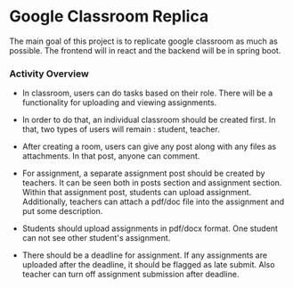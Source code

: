 # Google Classroom Replica

The main goal of this project is to replicate google classroom as much as possible. The frontend will in react and the backend will be in spring boot.

### Activity Overview

- In classroom, users can do tasks based on their role. There will be a functionality for uploading and viewing assignments.

- In order to do that, an individual classroom should be created first. In that, two types of users will remain : student, teacher.

- After creating a room, users can give any post along with any files as attachments. In that post, anyone can comment.

- For assignment, a separate assignment post should be created by teachers. It can be seen both in posts section and assignment section. Within that assignment post, students can upload assignment. Additionally, teachers can attach a pdf/doc file into the assignment and put some description.

- Students should upload assignments in pdf/docx format. One student can not see other student's assignment.

- There should be a deadline for assignment. If any assignments are uploaded after the deadline, it should be flagged as late submit. Also teacher can turn off assignment submission after deadline.
